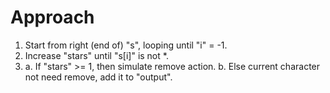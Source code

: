 # Approach
1. Start from right (end of) "s", looping until "i" = -1.
2. Increase "stars" until "s[i]" is not *.
3.
    a. If "stars" >= 1, then simulate remove action.
    b. Else current character not need remove, add it to "output".